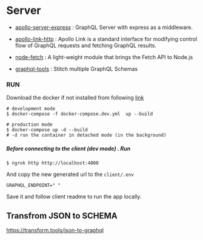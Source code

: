 # Server

- [apollo-server-express](https://www.apollographql.com/docs/apollo-server/integrations/middleware/) : GraphQL Server with express as a middleware.

- [apollo-link-http](https://www.apollographql.com/docs/link/#usage) : Apollo Link is a standard interface for modifying control flow of GraphQL requests and fetching GraphQL results.

- [node-fetch](https://github.com/node-fetch/node-fetch) : A light-weight module that brings the Fetch API to Node.js

- [graphql-tools](https://www.graphql-tools.com/docs/introduction) : Stitch multiple GraphQL Schemas

### RUN

Download the docker if not installed from following [link](https://www.docker.com/products/docker-desktop)

```shell
# development mode
$ docker-compose -f docker-compose.dev.yml  up --build

# production mode
$ docker-compose up -d --build
# -d run the container in detached mode (in the background)

```

##### Before connecting to the client (dev mode) . Run

```shell
$ ngrok http http://localhost:4000
```

And copy the new generated url to the `client/.env`

```
GRAPHQL_ENDPOINT=" "
```

Save it and follow client readme to run the app locally.

## Transfrom JSON to SCHEMA

https://transform.tools/json-to-graphql

